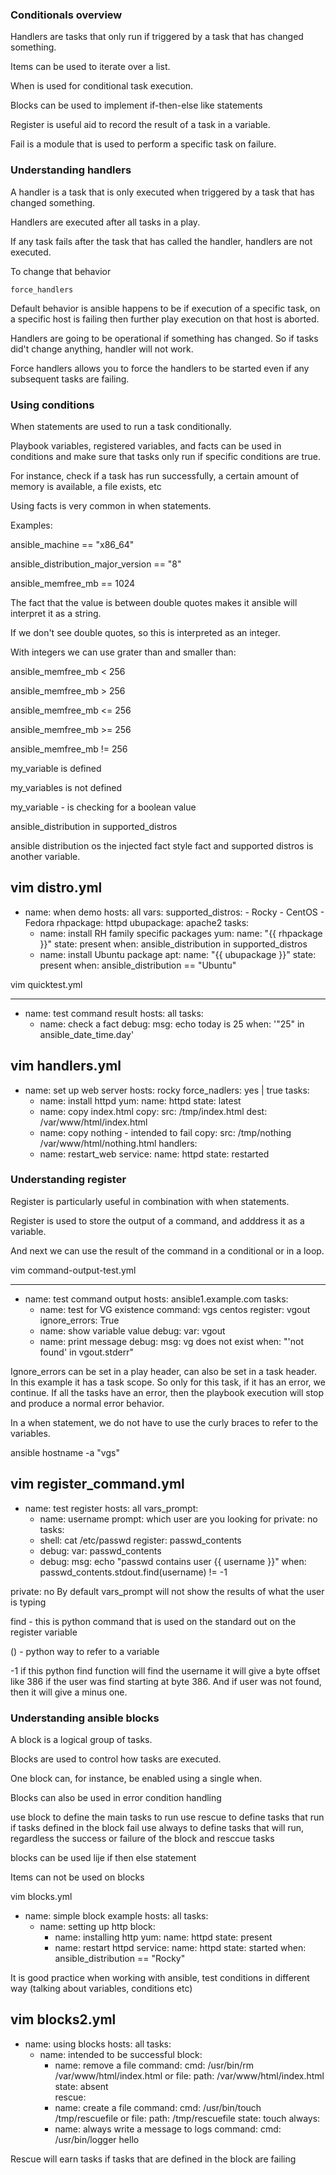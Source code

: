 ### Conditionals overview

Handlers are tasks that only run if triggered by a task that has changed something.

Items can be used to iterate over a list.

When is used for conditional task execution.

Blocks can be used to implement if-then-else like statements

Register is useful aid to record the result of a task in a variable.

Fail is a module that is used to perform a specific task on failure.



### Understanding handlers

A handler is a task that is only executed when triggered by a task that has changed something.

Handlers are executed after all tasks in a play.

If any task fails after the task that has called the handler, handlers are not executed.

To change that behavior
```
force_handlers
```

Default behavior is ansible happens to be if execution of a specific task, on a specific host is failing then further play execution on that host is aborted.

Handlers  are going to be operational if something has changed. So if tasks did't change anything, handler will not work.

Force handlers allows you to force the handlers to be started even if any subsequent tasks are failing.

### Using conditions 

When statements are used to run a task conditionally.

Playbook variables, registered variables, and facts can be used in conditions and make sure that tasks only run if specific conditions are true.

For instance, check if a task has run successfully, a certain amount of memory is available, a file exists, etc

Using facts is very common in when statements.

Examples:

ansible_machine == "x86_64"

ansible_distribution_major_version == "8"

ansible_memfree_mb == 1024

The fact that the value is between double quotes makes it ansible will interpret it as a  string.

If we don't see double quotes, so this is interpreted as an integer.

With integers we can use grater than and smaller than:


ansible_memfree_mb < 256

ansible_memfree_mb > 256

ansible_memfree_mb <= 256

ansible_memfree_mb >= 256

ansible_memfree_mb != 256

my_variable is defined

my_variables is not defined

my_variable - is checking for a boolean value

ansible_distribution in supported_distros

ansible distribution os the injected fact style fact and supported distros is another variable.

vim distro.yml
---
- name: when demo
  hosts: all
  vars:
    supported_distros:
      - Rocky
      - CentOS
      - Fedora
    rhpackage: httpd
    ubupackage: apache2
  tasks:
    - name: install RH family specific packages
      yum:
        name: "{{ rhpackage }}"
        state: present
      when: ansible_distribution in supported_distros 
    - name: install Ubuntu package
      apt:
        name: "{{ ubupackage }}"
        state: present
      when: ansible_distribution == "Ubuntu"
	  


vim quicktest.yml

---
- name: test command result
  hosts: all
  tasks:
    - name: check a fact
      debug: 
        msg: echo today is 25
      when: '"25" in ansible_date_time.day'
     

vim handlers.yml
---
- name: set up web server
  hosts: rocky
  force_nadlers: yes | true
  tasks:
   - name: install httpd
     yum:
	  name: httpd
	  state: latest
   - name: copy index.html
     copy:
	  src: /tmp/index.html
	  dest: /var/www/html/index.html
   - name: copy nothing - intended to fail
     copy:
	  src: /tmp/nothing
	  /var/www/html/nothing.html
  handlers:
    - name: restart_web
	  service:
	   name: httpd
	   state: restarted
     
     

### Understanding register

Register is particularly useful in combination with when statements.

Register is used to store the output of a command, and adddress it as a variable.

And next we can use the result of the command in a conditional or in a loop.

vim command-output-test.yml

---
- name: test command output
  hosts: ansible1.example.com
  tasks:
    - name: test for VG existence
      command: vgs centos
      register: vgout
      ignore_errors: True
    - name: show variable value
      debug:
        var: vgout
    - name: print message
      debug:
        msg: vg does not exist
      when: "'not found' in vgout.stderr"
      
      
      
	  
Ignore_errors can be set in a play header, can also be set in a task header. In this example it has a task scope. So only for this task, if it has an error, we continue. If all the tasks have an error, then the playbook execution will stop and produce a normal error behavior.

In a when statement, we do not have to use the curly braces to refer to the variables.

ansible hostname -a "vgs"

vim register_command.yml
---
- name: test register
  hosts: all
  vars_prompt:
    - name: username
      prompt: which user are you looking for
	  private: no
  tasks:
    - shell: cat /etc/passwd
      register: passwd_contents
    - debug:
        var: passwd_contents
    - debug: 
        msg: echo "passwd contains user {{ username }}"
      when: passwd_contents.stdout.find(username) != -1


private: no 
By default vars_prompt will not show the results of what the user is typing

find - this is python command that is used on the standard out on the register variable

() - python way to refer to a variable

-1 if this python find function will find the username it will give a byte offset like 386 if the user was find starting at byte 386. And if user was not found, then it will give a minus one. 


### Understanding ansible blocks

A block is a logical group of tasks.

Blocks are used to control how tasks are executed.

One block can, for instance, be enabled using a single when.

Blocks can also be used in error condition handling

 use block to define the main tasks to run
 use rescue to define tasks that run if tasks defined in the block fail
 use always to define tasks that will run, regardless the success or failure of the block and resccue tasks
 
blocks can be used lije if then else statement

Items can not be used on blocks

vim blocks.yml
- name: simple block example
  hosts: all
  tasks:
    - name: setting up http
      block:
      - name: installing http
        yum:
          name: httpd
          state: present
      - name: restart httpd
        service:
          name: httpd
          state: started
      when: ansible_distribution == "Rocky"


It is good practice when working with ansible, test conditions in different way (talking about variables, conditions etc)


vim blocks2.yml
---
- name: using blocks
  hosts: all
  tasks:
    - name: intended to be successful
      block:
        - name: remove a file
          command:
            cmd: /usr/bin/rm /var/www/html/index.html
		  or
          file:
            path: /var/www/html/index.html
            state: absent			
      rescue:
        - name: create a file
          command:
            cmd: /usr/bin/touch /tmp/rescuefile
		  or
		  file:
		    path: /tmp/rescuefile
			state: touch
      always:
        - name: always write a message to logs
          command:
            cmd: /usr/bin/logger hello
			
Rescue will earn tasks if tasks that are defined in the block are failing
